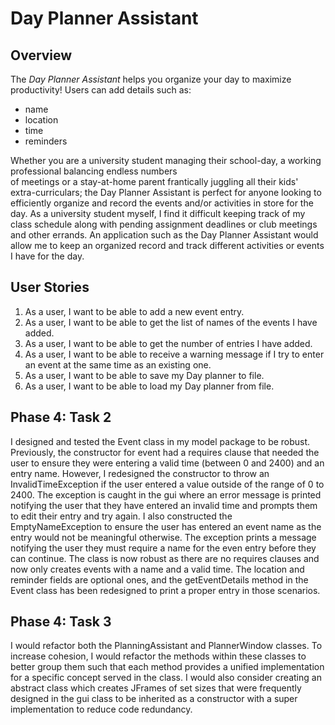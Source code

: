 # Day Planner Assistant

## Overview

The *Day Planner Assistant* helps you organize your day to maximize productivity! Users can add details such as:
- name
- location
- time
- reminders

Whether you are a university student managing their school-day, a working professional balancing endless numbers  
of meetings or a stay-at-home parent frantically juggling all their kids' extra-curriculars; the Day Planner Assistant
is perfect for anyone looking to efficiently organize and record the events and/or activities in store for the day.
As a university student myself, I find it difficult keeping track of my class schedule along with pending assignment
deadlines or club meetings and other errands. An application such as the Day Planner Assistant would allow me to 
keep an organized record and track different activities or events I have for the day. 


## User Stories
1. As a user, I want to be able to add a new event entry.
2. As a user, I want to be able to get the list of names of the events I have added.
3. As a user, I want to be able to get the number of entries I have added.
4. As a user, I want to be able to receive a warning message if I try to enter an event at the same time as an existing one.
5. As a user, I want to be able to save my Day planner to file.
6. As a user, I want to be able to load my Day planner from file.

## Phase 4: Task 2
I designed and tested the Event class in my model package to be robust. Previously, the constructor for event had a requires
clause that needed the user to ensure they were entering a valid time (between 0 and 2400) and an entry name. However, I redesigned the 
constructor to throw an InvalidTimeException if the user entered a value outside of the range of 0 to 2400. The exception
is caught in the gui where an error message is printed notifying the user that they have entered an invalid time and prompts
them to edit their entry and try again. I also constructed the EmptyNameException to ensure the user has entered an event 
name as the entry would not be meaningful otherwise. The exception prints a message notifying the user they must require a
name for the even entry before they can continue. The class is now robust as there are no requires clauses and now only 
creates events with a name and a valid time. The location and reminder fields are optional ones, and the getEventDetails
method in the Event class has been redesigned to print a proper entry in those scenarios. 

## Phase 4: Task 3
I would refactor both the PlanningAssistant and PlannerWindow classes. To increase cohesion, I would refactor the methods 
within these classes to better group them such that each method provides a unified implementation for a specific concept 
served in the class. I would also consider creating an abstract class which creates JFrames of set sizes that were frequently
designed in the gui class to be inherited as a constructor with a super implementation to reduce code redundancy.




